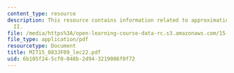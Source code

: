 ```yaml
---
content_type: resource
description: This resource contains information related to approximation algorithms
  II.
file: /media/https%3A/open-learning-course-data-rc.s3.amazonaws.com/15-083j-integer-programming-and-combinatorial-optimization-fall-2009/6b105f245cf0048b2d943219006f0f72_MIT15_083JF09_lec22.pdf
file_type: application/pdf
resourcetype: Document
title: MIT15_083JF09_lec22.pdf
uid: 6b105f24-5cf0-048b-2d94-3219006f0f72
---
```

